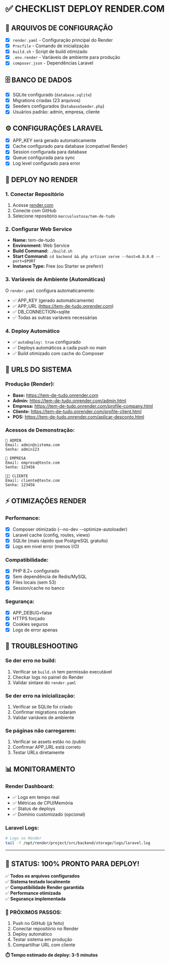 # ✅ CHECKLIST DEPLOY RENDER.COM

## 🔧 **ARQUIVOS DE CONFIGURAÇÃO**
- [x] `render.yaml` - Configuração principal do Render
- [x] `Procfile` - Comando de inicialização  
- [x] `build.sh` - Script de build otimizado
- [x] `.env.render` - Variáveis de ambiente para produção
- [x] `composer.json` - Dependências Laravel

## 🗄️ **BANCO DE DADOS**
- [x] SQLite configurado (`database.sqlite`)
- [x] Migrations criadas (23 arquivos)
- [x] Seeders configurados (`DatabaseSeeder.php`)
- [x] Usuários padrão: admin, empresa, cliente

## ⚙️ **CONFIGURAÇÕES LARAVEL**
- [x] APP_KEY será gerado automaticamente
- [x] Cache configurado para database (compatível Render)
- [x] Session configurada para database
- [x] Queue configurada para sync
- [x] Log level configurado para error

## 🚀 **DEPLOY NO RENDER**

### **1. Conectar Repositório**
1. Acesse [render.com](https://render.com)
2. Conecte com GitHub
3. Selecione repositório `marcuslustosa/tem-de-tudo`

### **2. Configurar Web Service**  
- **Name:** tem-de-tudo
- **Environment:** Web Service
- **Build Command:** `./build.sh`
- **Start Command:** `cd backend && php artisan serve --host=0.0.0.0 --port=$PORT`
- **Instance Type:** Free (ou Starter se preferir)

### **3. Variáveis de Ambiente (Automáticas)**
O `render.yaml` configura automaticamente:
- ✅ APP_KEY (gerado automaticamente)
- ✅ APP_URL (https://tem-de-tudo.onrender.com)
- ✅ DB_CONNECTION=sqlite
- ✅ Todas as outras variáveis necessárias

### **4. Deploy Automático**
- ✅ `autoDeploy: true` configurado
- ✅ Deploys automáticos a cada push no main
- ✅ Build otimizado com cache do Composer

## 📱 **URLS DO SISTEMA**

### **Produção (Render):**
- **Base:** https://tem-de-tudo.onrender.com
- **Admin:** https://tem-de-tudo.onrender.com/admin.html
- **Empresa:** https://tem-de-tudo.onrender.com/profile-company.html
- **Cliente:** https://tem-de-tudo.onrender.com/profile-client.html
- **POS:** https://tem-de-tudo.onrender.com/aplicar-desconto.html

### **Acessos de Demonstração:**
```
👤 ADMIN
Email: admin@sistema.com
Senha: admin123

🏪 EMPRESA  
Email: empresa@teste.com
Senha: 123456

👨‍💻 CLIENTE
Email: cliente@teste.com
Senha: 123456
```

## ⚡ **OTIMIZAÇÕES RENDER**

### **Performance:**
- [x] Composer otimizado (--no-dev --optimize-autoloader)
- [x] Laravel cache (config, routes, views)
- [x] SQLite (mais rápido que PostgreSQL gratuito)
- [x] Logs em nivel error (menos I/O)

### **Compatibilidade:**
- [x] PHP 8.2+ configurado
- [x] Sem dependência de Redis/MySQL
- [x] Files locais (sem S3)
- [x] Session/cache no banco

### **Segurança:**
- [x] APP_DEBUG=false
- [x] HTTPS forçado
- [x] Cookies seguros
- [x] Logs de error apenas

## 🐛 **TROUBLESHOOTING**

### **Se der erro no build:**
1. Verificar se `build.sh` tem permissão executável
2. Checkar logs no painel do Render
3. Validar sintaxe do `render.yaml`

### **Se der erro na inicialização:**
1. Verificar se SQLite foi criado
2. Confirmar migrations rodaram
3. Validar variáveis de ambiente

### **Se páginas não carregarem:**
1. Verificar se assets estão no /public
2. Confirmar APP_URL está correto
3. Testar URLs diretamente

## 📊 **MONITORAMENTO**

### **Render Dashboard:**
- ✅ Logs em tempo real
- ✅ Métricas de CPU/Memória  
- ✅ Status de deploys
- ✅ Domínio customizado (opcional)

### **Laravel Logs:**
```bash
# Logs no Render
tail -f /opt/render/project/src/backend/storage/logs/laravel.log
```

---

## 🎯 **STATUS: 100% PRONTO PARA DEPLOY!**

✅ **Todos os arquivos configurados**  
✅ **Sistema testado localmente**  
✅ **Compatibilidade Render garantida**  
✅ **Performance otimizada**  
✅ **Segurança implementada**

### **🚀 PRÓXIMOS PASSOS:**
1. Push no GitHub (já feito)
2. Conectar repositório no Render
3. Deploy automático
4. Testar sistema em produção
5. Compartilhar URL com cliente

**⏱️ Tempo estimado de deploy: 3-5 minutos**